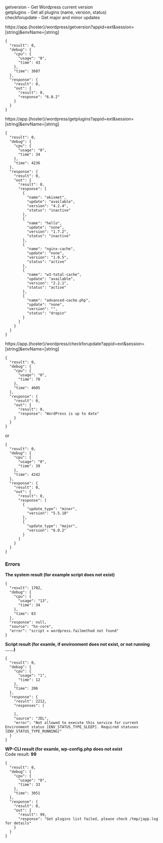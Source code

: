 getversion - Get Wordpress current version    
getplugins - Get all plugins (name, version, status)    
checkforupdate - Get major and minor updates    

https://app.{hoster}/wordpress/getversion?appid=ext&session=[string]&envName=[string]   
```
{
  "result": 0,
  "debug": {
    "cpu": {
      "usage": "0",
      "time": 43
    },
    "time": 3607
  },
  "response": {
    "result": 0,
    "out": {
      "result": 0,
      "response": "6.0.2"
    }
  }
}
```

https://app.{hoster}/wordpress/getplugins?appid=ext&session=[string]&envName=[string]   
```
{
  "result": 0,
  "debug": {
    "cpu": {
      "usage": "0",
      "time": 34
    },
    "time": 4236
  },
  "response": {
    "result": 0,
    "out": {
      "result": 0,
      "response": [
        {
          "name": "akismet",
          "update": "available",
          "version": "4.2.4",
          "status": "inactive"
        },
        {
          "name": "hello",
          "update": "none",
          "version": "1.7.2",
          "status": "inactive"
        },
        {
          "name": "nginx-cache",
          "update": "none",
          "version": "1.0.5",
          "status": "active"
        },
        {
          "name": "w3-total-cache",
          "update": "available",
          "version": "2.2.1",
          "status": "active"
        },
        {
          "name": "advanced-cache.php",
          "update": "none",
          "version": "",
          "status": "dropin"
        }
      ]
    }
  }
}
```

https://app.{hoster}/wordpress/checkforupdate?appid=ext&session=[string]&envName=[string]   
```
{
  "result": 0,
  "debug": {
    "cpu": {
      "usage": "0",
      "time": 70
    },
    "time": 4605
  },
  "response": {
    "result": 0,
    "out": {
      "result": 0,
      "response": "WordPress is up to date"
    }
  }
}
```
or    
```
{
  "result": 0,
  "debug": {
    "cpu": {
      "usage": "0",
      "time": 39
    },
    "time": 4242
  },
  "response": {
    "result": 0,
    "out": {
      "result": 0,
      "response": [
        {
          "update_type": "minor",
          "version": "5.5.10"
        },
        {
          "update_type": "major",
          "version": "6.0.2"
        }
      ]
    }
  }
}
```
### Errors    

**The system result (for example script does not exist)**   
```
{
  "result": 1702,
  "debug": {
    "cpu": {
      "usage": "13",
      "time": 34
    },
    "time": 63
  },
  "response": null,
  "source": "hx-core",
  "error": "script = wordpress.failmethod not found"
}
```
**Script result (for examle, if environment does not exist, or not running ……)**    
```
{
  "result": 0,
  "debug": {
    "cpu": {
      "usage": "1",
      "time": 12
    },
    "time": 206
  },
  "response": {
    "result": 2212,
    "responses": [
      
    ],
    "source": "JEL",
    "error": "Not allowed to execute this service for current Environment status [ENV_STATUS_TYPE_SLEEP]. Required statuses [ENV_STATUS_TYPE_RUNNING]"
  }
}
```
**WP-CLI result (for examle, wp-config.php does not exist**    
Code result: **99**
```
{
  "result": 0,
  "debug": {
    "cpu": {
      "usage": "0",
      "time": 33
    },
    "time": 3051
  },
  "response": {
    "result": 0,
    "out": {
      "result": 99,
      "response": "Get plugins list failed, please check /tmp/japp.log for details"
    }
  }
}
```
